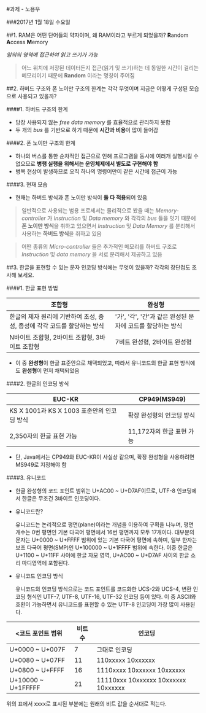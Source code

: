 #과제 - 노용우

###2017년 1월 18일 수요일

##1. RAM은 어떤 단어들의 약자이며, 왜 RAM이라고 부르게 되었을까?
**R**andom **A**ccess **M**emory

_임의의 영역에 접근하여 읽고 쓰기가 가능_

> 어느 위치에 저장된 데이터든지 접근(읽기 및 쓰기)하는 데 동일한 시간이 걸리는 메모리이기 때문에 **Random** 이라는 명칭이 주어짐

##2. 하버드 구조와 폰 노이만 구조의 한계는 각각 무엇이며 지금은 어떻게 구성된 모습으로 사용되고 있을까?

####1. 하버드 구조의 한계
  * 당장 사용되지 않는 *free data memory* 를 효율적으로 관리하지 못함
  * 두 개의 *bus* 를 기반으로 하기 때문에 **시간과 비용**이 많이 들어감

####2. 폰 노이만 구조의 한계
  * 하나의 버스를 통한 순차적인 접근으로 인해 프로그램을 동시에 여러개 실행시킬 수 없으므로 **병행 실행을 위해서는 운영체제에서 별도로 구현해야 함**
  * 병목 현상이 발생하므로 오직 하나의 명령어만이 같은 시간에 접근이 가능

####3. 현재 모습
  * 현재는 하버드 방식과 폰 노이만 방식이 **둘 다 적용**되어 있음

> 일반적으로 사용되는 범용 프로세서는 물리적으로 봤을 때는 *Memory-controller* 가 *Instruction* 및 *Data memory* 와 각각의 *bus* 들을 잇기 때문에 **폰 노이만 방식**을 취하고 있으면서 *Instruction* 및 *Data Memory* 를 분리해서 사용하는 **하버드 방식**을 취하고 있음

> 어떤 종류의 *Micro-controller* 들은 추가적인 메모리를 하버드 구조로 *Instruction* 및 *data memory* 을 서로 분리해서 제공하고 있음

##3. 한글을 표현할 수 있는 문자 인코딩 방식에는 무엇이 있을까? 각각의 장단점도 조사해 보세요.

####1. 한글 표현 방법

조합형 | 완성형
--- | ---
한글의 제자 원리에 기반하여 초성, 중성, 종성에 각각 코드를 할당하는 방식 | '가', '각', '간'과 같은 완성된 문자에 코드를 할당하는 방식
N바이트 조합형, 2바이트 조합형, 3바이트 조합형 | 7비트 완성형, 2바이트 완성형

* 이 중 **완성형**이 한글 표준안으로 채택되었고, 따라서 유니코드의 한글 표현 방식에도 **완성형**이 먼저 채택되었음

####2. 한글의 인코딩 방식

EUC-KR | CP949(MS949)
---|---
KS X 1001과 KS X 1003 표준안의 인코딩 방식 | 확장 완성형의 인코딩 방식
2,350자의 한글 표현 가능 | 11,172자의 한글 표현 가능

* 단, Java에서는 CP949와 EUC-KR이 사실상 같으며, 확장 완성형을 사용하려면 MS949로 지정해야 함

####3. 유니코드

* 한글 완성형의 코드 포인트 범위는 U+AC00 ~ U+D7AF이므로, UTF-8 인코딩에서 한글은 무조건 3바이트 인코딩이다.

* 유니코드란?
   
   유니코드는 논리적으로 평면(plane)이라는 개념을 이용하여 구획을 나누며, 평면 개수는 0번 평면인 기본 다국어 평면에서 16번 평면까지 모두 17개이다. 대부분의 문자는 U+0000 ~ U+FFFF 범위에 있는 기본 다국어 평면에 속하며, 일부 한자는 보조 다국어 평면(SMP)인 U+100000 ~ U+1FFFF 범위에 속한다. 이중 한글은 U+1100 ~ U+11FF 사이에 한글 자모 영역, U+AC00 ~ U+D7AF 사이의 한글 소리 마디영역에 포함된다.

* 유니코드 인코딩 방식

   유니코드의 인코딩 방식으로는 코드 포인트를 코드화한 UCS-2와 UCS-4, 변환 인코딩 형식인 UTF-7, UTF-8, UTF-16, UTF-32 인코딩 등이 있다. 이 중 ASCII와 호환이 가능하면서 유니코드를 표현할 수 있는 UTF-8 인코딩이 가장 많이 사용된다.

<코드 포인트 범위 | 비트 수 | 인코딩
---|---|---
U+0000 ~ U+007F | 7 | 그대로 인코딩
U+0080 ~ U+07FF | 11 | 110xxxxx 10xxxxxx
U+0800 ~ U+FFFF | 16 | 1110xxxx 10xxxxxx 10xxxxxx
U+10000 ~ U+1FFFFF | 21 | 11110xxx 10xxxxxx 10xxxxxx 10xxxxxx

위의 표에서 xxxx로 표시된 부분에는 원래의 비트 값을 순서대로 적는다.

